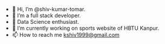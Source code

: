 - 👋 Hi, I’m @shiv-kumar-tomar.
- 👀 I’m a full stack developer.
- 👀 Data Science enthusiast. 
- 🌱 I’m currently working on sports website of HBTU Kanpur.
- 📫 How to reach me kshiv1999@gmail.com

<!---
shiv-kumar-tomar/shiv-kumar-tomar is a ✨ special ✨ repository because its `README.md` (this file) appears on your GitHub profile.
You can click the Preview link to take a look at your changes.
--->
